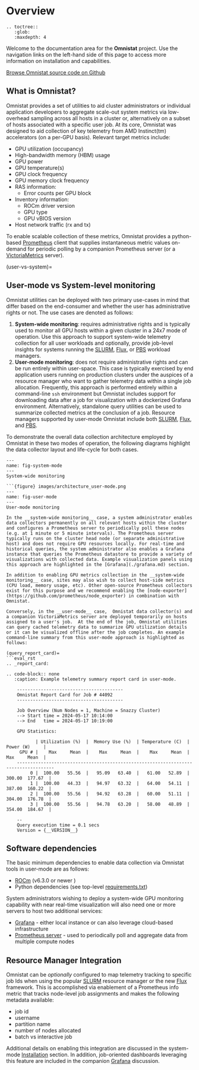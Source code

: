 # Overview

```eval_rst
.. toctree::
   :glob:
   :maxdepth: 4
```

Welcome to the documentation area for the **Omnistat** project.  Use the navigation links on the left-hand side of this page to access more information on installation and capabilities.

[Browse Omnistat source code on Github](https://github.com/AMDResearch/omnistat)

## What is Omnistat?

Omnistat provides a set of utilities to aid cluster administrators or individual application developers to aggregate scale-out system metrics via low-overhead sampling across all hosts in a cluster or, alternatively on a subset of hosts associated with a specific user job. At its core, Omnistat was designed to aid collection of key telemetry from AMD Instinct(tm) accelerators (on a per-GPU basis). Relevant target metrics include:

* GPU utilization (occupancy)
* High-bandwidth memory (HBM) usage
* GPU power
* GPU temperature(s)
* GPU clock frequency
* GPU memory clock frequency
* RAS information:
  * Error counts per GPU block
* Inventory information:
  * ROCm driver version
  * GPU type
  * GPU vBIOS version
* Host network traffic (rx and tx)

To enable scalable collection of these metrics, Omnistat provides a python-based [Prometheus](https://prometheus.io) client that supplies instantaneous metric values on-demand for periodic polling by a companion Prometheus server (or a [VictoriaMetrics](https://github.com/VictoriaMetrics/VictoriaMetrics) server).

(user-vs-system)=
## User-mode vs System-level monitoring 

Omnistat utilities can be deployed with two primary use-cases in mind that differ based on the end-consumer and whether the user has administrative rights or not.  The use cases are denoted as follows:

1. __System-wide monitoring__: requires administrative rights and is typically used to monitor all GPU hosts within a given cluster in a 24x7 mode of operation. Use this approach to support system-wide telemetry collection for all user workloads and optionally, provide job-level insights for systems running the [SLURM](https://slurm.schedmd.com), [Flux](https://flux-framework.org), or [PBS](https://altair.com/pbs-professional) workload managers.
1. __User-mode monitoring__: does not require administrative rights and can be run entirely within user-space. This case is typically exercised by end application users running on production clusters under the auspices of a resource manager who want to gather telemetry data within a single job allocation.  Frequently, this approach is performed entirely within a command-line `ssh` environment but Omnistat includes support for downloading data after a job for visualization with a dockerized Grafana environment. Alternatively, standalone query utilities can be used to summarize collected metrics at the conclusion of a job. Resource managers supported by user-mode Omnistat include both [SLURM](https://github.com/SchedMD/slurm), [Flux](https://flux-framework.org), and [PBS](https://altair.com/pbs-professional).

To demonstrate the overall data collection architecture employed by Omnistat in these two modes of operation, the following diagrams highlight the data collector layout and life-cycle for both cases.

```{figure} images/architecture_system-mode.png
---
name: fig-system-mode
---
System-wide monitoring

```{figure} images/architecture_user-mode.png
---
name: fig-user-mode
---
User-mode monitoring

In the __system-wide monitoring__ case, a system administrator enables data collectors permanently on all relevant hosts within the cluster and configures a Prometheus server to periodically poll these nodes (e.g. at 1 minute or 5 minute intervals). The Prometheus server typically runs on the cluster head node (or separate administrative host) and does not require GPU resources locally. For real-time and historical queries, the system administrator also enables a Grafana instance that queries the Prometheus datastore to provide a variety of visualizations with collected data. Example visualization panels using this approach are highlighted in the [Grafana](./grafana.md) section.

In addition to enabling GPU metrics collection in the __system-wide monitoring__ case, sites may also wish to collect host-side metrics (CPU load, memory usage, etc). Other open-source Prometheus collectors exist for this purpose and we recommend enabling the [node-exporter](https://github.com/prometheus/node_exporter) in combination with Omnistat.  

Conversely, in the __user-mode__ case,  Omnistat data collector(s) and a companion VictoriaMetrics server are deployed temporarily on hosts assigned to a user's job.  At the end of the job, Omnistat utilities can query cached telemetry data to summarize GPU utilization details or it can be visualized offline after the job completes. An example command-line summary from this user-mode approach is highlighted as follows:

(query_report_card)=
```eval_rst
.. _report_card:

.. code-block:: none
   :caption: Example telemetry summary report card in user-mode.

    ----------------------------------------
    Omnistat Report Card for Job # 44092
    ----------------------------------------

    Job Overview (Num Nodes = 1, Machine = Snazzy Cluster)
    --> Start time = 2024-05-17 10:14:00
    --> End   time = 2024-05-17 10:19:00

    GPU Statistics:

           | Utilization (%)  |  Memory Use (%)  | Temperature (C)  |    Power (W)     |
     GPU # |    Max     Mean  |    Max     Mean  |    Max     Mean  |    Max     Mean  |
    ------------------------------------------------------------------------------------
         0 |  100.00   55.56  |   95.09   63.40  |   61.00   52.89  |  300.00  177.67  |
         1 |  100.00   44.33  |   94.97   63.32  |   64.00   54.11  |  387.00  160.22  |
         2 |  100.00   55.56  |   94.92   63.28  |   60.00   51.11  |  304.00  176.78  |
         3 |  100.00   55.56  |   94.78   63.20  |   58.00   48.89  |  354.00  184.67  |

    --
    Query execution time = 0.1 secs
    Version = {__VERSION__}
```

## Software dependencies

The basic minimum dependencies to enable data collection via Omnistat tools in user-mode are as follows:

* [ROCm](https://rocm.docs.amd.com/en/latest) (v6.3.0 or newer )
* Python dependencies (see top-level [requirements.txt](https://github.com/AMDResearch/omnistat/blob/main/requirements.txt))

System administrators wishing to deploy a system-wide GPU monitoring capability with near real-time visualization will also need one or more servers to host two additional services:

* [Grafana](https://github.com/grafana/grafana) - either local instance or can also leverage cloud-based infrastructure
* [Prometheus server](https://prometheus.io/docs/prometheus/latest/getting_started/) - used to periodically poll and aggregate data from multiple compute nodes


## Resource Manager Integration

Omnistat can be _optionally_ configured to map telemetry tracking to specific job Ids when using the popular [SLURM](https://github.com/SchedMD/slurm) resource manager or the new [Flux](https://flux-framework.org) framework.  This is accomplished via enablement of a Prometheus info metric that tracks node-level job assignments and makes the following metadata available:

* job id
* username
* partition name
* number of nodes allocated
* batch vs interactive job

Additional details on enabling this integration are discussed in the system-mode [Installation](./installation/system-install.md/#slurm-integration) section. In addition, job-oriented dashboards leveraging this feature are included in the companion [Grafana](./grafana.md) discussion.
